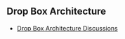 ## Drop Box Architecture

- [Drop Box Architecture Discussions](https://www.dropboxforum.com/t5/Dropbox-files-folders/Architecture-pattern-used-by-Dropbox/td-p/340542)
